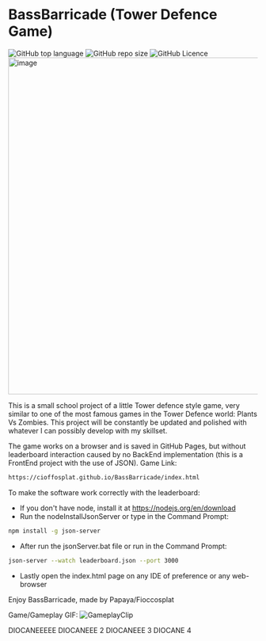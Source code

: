 # BassBarricade (Tower Defence Game)
<img alt="GitHub top language" src="https://img.shields.io/github/languages/top/Cioffosplat/BassBarricade"> 
<img alt="GitHub repo size" src="https://img.shields.io/github/repo-size/Cioffosplat/BassBarricade"> 
<img alt="GitHub Licence" src="https://img.shields.io/github/license/Cioffosplat/BassBarricade">

<img width="680" alt="image" src="https://user-images.githubusercontent.com/113895032/236176488-138a710c-4c32-4a70-8372-ea07f3d06eee.png">

This is a small school project of a little Tower defence style game, 
very similar to one of the most famous games in the Tower Defence world: Plants Vs Zombies.
This project will be constantly be updated and polished with whatever 
I can possibly develop with my skillset.

The game works on a browser and is saved in GitHub Pages, but without leaderboard interaction 
caused by no BackEnd implementation (this is a FrontEnd project with the use of JSON). 
Game Link: 
```sh
https://cioffosplat.github.io/BassBarricade/index.html
```

To make the software work correctly with the leaderboard:
- If you don't have node, install it at https://nodejs.org/en/download
- Run the nodeInstallJsonServer or type in the Command Prompt:
```sh
npm install -g json-server
```
- After run the jsonServer.bat file or run in the Command Prompt:
```sh
json-server --watch leaderboard.json --port 3000
```
- Lastly open the index.html page on any IDE of preference or any web-browser

Enjoy BassBarricade, made by Papaya/Fioccosplat

Game/Gameplay GIF:
![GameplayClip](https://user-images.githubusercontent.com/113895032/236181103-4c37e209-b060-4261-9deb-af0394cbf69a.gif)

DIOCANEEEEE
DIOCANEEE 2
DIOCANEEE 3
DIOCANE 4

